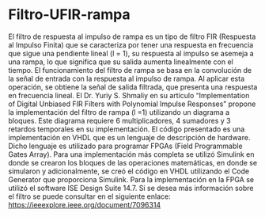 # Filtro-UFIR-rampa
El filtro de respuesta al impulso de rampa es un tipo de filtro FIR (Respuesta al Impulso Finita) que se caracteriza por tener una respuesta en frecuencia que sigue una pendiente lineal (l = 1), su respuesta al impulso se asemeja a una rampa, lo que significa que su salida aumenta linealmente con el tiempo.
El funcionamiento del filtro de rampa se basa en la convolución de la señal de entrada con la respuesta al impulso de rampa. Al aplicar esta operación, se obtiene la señal de salida filtrada, que presenta una respuesta en frecuencia lineal.
El Dr. Yuriy S. Shmaliy en su artículo “Implementation of Digital Unbiased FIR Filters with Polynomial Impulse Responses” propone la implementación del filtro de rampa (l =1) utilizando un diagrama a bloques. Este diagrama requiere 6 multiplicadores, 4 sumadores y 3 retardos temporales en su implementación.
El código presentado es una implementación en VHDL que es un lenguaje de descripción de hardware. Dicho lenguaje es utilizado para programar FPGAs (Field Programmable Gates Array).
Para una implementación más completa se utilizó Simulink en donde se crearon los bloques de las operaciones matemáticas, en donde se simularon y adicionalmente, se creó el código en VHDL utilizando el Code Generator que proporciona Simulink. Para la implementación en la FPGA se utilizó el software ISE Design Suite 14.7.
Si se desea más información sobre el filtro se puede consultar en el siguiente enlace: 
https://ieeexplore.ieee.org/document/7096314
